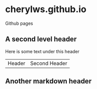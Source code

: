 # cherylws.github.io
Github pages
## A second level header
Here is some text under this header

<table>
<tr><td>Header</td><td>Second Header</td></tr>
</table>

## Another markdown header
